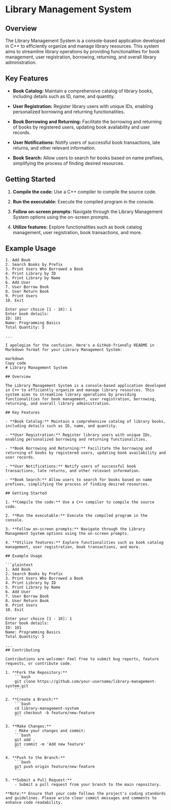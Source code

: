 # Library Management System

## Overview

The Library Management System is a console-based application developed in C++ to efficiently organize and manage library resources. This system aims to streamline library operations by providing functionalities for book management, user registration, borrowing, returning, and overall library administration.

## Key Features

- **Book Catalog:** Maintain a comprehensive catalog of library books, including details such as ID, name, and quantity.

- **User Registration:** Register library users with unique IDs, enabling personalized borrowing and returning functionalities.

- **Book Borrowing and Returning:** Facilitate the borrowing and returning of books by registered users, updating book availability and user records.

- **User Notifications:** Notify users of successful book transactions, late returns, and other relevant information.

- **Book Search:** Allow users to search for books based on name prefixes, simplifying the process of finding desired resources.

## Getting Started

1. **Compile the code:** Use a C++ compiler to compile the source code.

2. **Run the executable:** Execute the compiled program in the console.

3. **Follow on-screen prompts:** Navigate through the Library Management System options using the on-screen prompts.

4. **Utilize features:** Explore functionalities such as book catalog management, user registration, book transactions, and more.

## Example Usage

```plaintext
1. Add Book
2. Search Books by Prefix
3. Print Users Who Borrowed a Book
4. Print Library by ID
5. Print Library by Name
6. Add User
7. User Borrow Book
8. User Return Book
9. Print Users
10. Exit

Enter your choice [1 - 10]: 1
Enter book details:
ID: 101
Name: Programming Basics
Total Quantity: 5

...

I apologize for the confusion. Here's a GitHub-friendly README in Markdown format for your Library Management System:

markdown
Copy code
# Library Management System

## Overview

The Library Management System is a console-based application developed in C++ to efficiently organize and manage library resources. This system aims to streamline library operations by providing functionalities for book management, user registration, borrowing, returning, and overall library administration.

## Key Features

- **Book Catalog:** Maintain a comprehensive catalog of library books, including details such as ID, name, and quantity.

- **User Registration:** Register library users with unique IDs, enabling personalized borrowing and returning functionalities.

- **Book Borrowing and Returning:** Facilitate the borrowing and returning of books by registered users, updating book availability and user records.

- **User Notifications:** Notify users of successful book transactions, late returns, and other relevant information.

- **Book Search:** Allow users to search for books based on name prefixes, simplifying the process of finding desired resources.

## Getting Started

1. **Compile the code:** Use a C++ compiler to compile the source code.

2. **Run the executable:** Execute the compiled program in the console.

3. **Follow on-screen prompts:** Navigate through the Library Management System options using the on-screen prompts.

4. **Utilize features:** Explore functionalities such as book catalog management, user registration, book transactions, and more.

## Example Usage

```plaintext
1. Add Book
2. Search Books by Prefix
3. Print Users Who Borrowed a Book
4. Print Library by ID
5. Print Library by Name
6. Add User
7. User Borrow Book
8. User Return Book
9. Print Users
10. Exit

Enter your choice [1 - 10]: 1
Enter book details:
ID: 101
Name: Programming Basics
Total Quantity: 5

...
## Contributing

Contributions are welcome! Feel free to submit bug reports, feature requests, or contribute code.

1. **Fork the Repository:**
    ```bash
    git clone https://github.com/your-username/library-management-system.git
    ```

2. **Create a Branch:**
    ```bash
    cd library-management-system
    git checkout -b feature/new-feature
    ```

3. **Make Changes:**
    - Make your changes and commit:
    ```bash
    git add .
    git commit -m 'Add new feature'
    ```

4. **Push to the Branch:**
    ```bash
    git push origin feature/new-feature
    ```

5. **Submit a Pull Request:**
    - Submit a pull request from your branch to the main repository.

**Note:** Ensure that your code follows the project's coding standards and guidelines. Please write clear commit messages and comments to enhance code readability.

